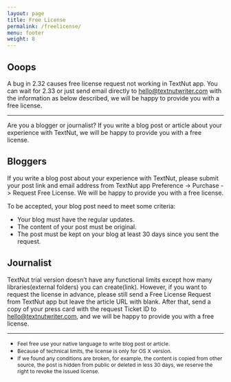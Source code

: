 ```yaml
---
layout: page
title: Free License
permalink: /freelicense/
menu: footer
weight: 8
---
```


## Ooops ###
A bug in 2.32 causes free license request not working in TextNut app.  You can wait for 2.33 or just send email directly to hello@textnutwriter.com with the information as below described, we will be happy to provide you with a free license. 

----

Are you a blogger or journalist? If you write a blog post or article about your experience with TextNut, we will be happy to provide you with a free license. 


## Bloggers
If you write a blog post about your experience with TextNut, please submit your post link and email address from TextNut app Preference -> Purchase -> Request Free License. We will be happy to provide you with a free license.

To be accepted, your blog post need to meet some criteria:

* Your blog must have the regular updates.
* The content of your post must be original.
* The post must be kept on your blog at least 30 days since you sent the request.


## Journalist
TextNut trial version doesn’t have any functional limits except how many libraries(external folders) you can create(link). However, if you want to request the license in advance, please still send a Free License Request from TextNut app but leave the article URL with blank.  After that, send a copy of your press card with the request Ticket ID to hello@textnutwriter.com, and we will be happy to provide you with a free license.


---

* <div style="font-size:12px"> Feel free use your native language to write blog post or article.</div>
* <div style="font-size:12px">Because of technical limits, the license is only for OS X version. </div>
* <div style="font-size:12px">If we found any conditions are broken, for example, the content is copied from other source, the post is hidden from public or deleted in less 30 days, we reserve the right to revoke the issued license.</div>

